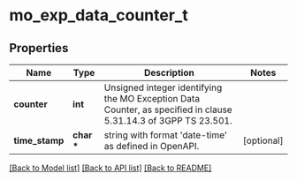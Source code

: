# mo_exp_data_counter_t

## Properties
Name | Type | Description | Notes
------------ | ------------- | ------------- | -------------
**counter** | **int** | Unsigned integer identifying the MO Exception Data Counter, as specified in clause 5.31.14.3 of 3GPP TS 23.501.  | 
**time_stamp** | **char \*** | string with format &#39;date-time&#39; as defined in OpenAPI. | [optional] 

[[Back to Model list]](../README.md#documentation-for-models) [[Back to API list]](../README.md#documentation-for-api-endpoints) [[Back to README]](../README.md)


